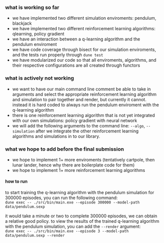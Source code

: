### what is working so far
- we have implemented two different simulation enviroments: pendulum, blackjack
- we have implemented two different reinforcement learning algorithms: qlearning, policy gradient
- we have an interaction between a q-learning algorithm and the pendulum enviroment
- we have code coverage through bisect for our simulation enviroments, and the tests run properly through `dune test`
- we have modularized our code so that all enviroments, algorithms, and their respective configurations are all created through functors

### what is actively not working
- we want to have our main command line comment be able to take in arguments and select the appropriate reinforcement learning algorithm and simulation to pair together and render, but currently it cannot. instead it is hard coded to always run the pendulum enviroment with the q-learning algorithm
- there is one reinforcement learning algorithm that is not yet integrated with our own simulations: policy gradient with neural network
- we will add the following arguments to the command line: `--algo`, `--simulation` after we integrate the other reinforcement learning algorithms and simulations in to our library.

### what we hope to add before the final submission
- we hope to implement 1+ more enviroments (tentatively cartpole, then lunar lander, hence why there are boilerplate code for them)
- we hope to implement 1+ more reinforcement learning algorithms


#### how to run

to start training the q-learning algorithm with the pendulum simulation for 300000 episodes, you can run the following command:  
```dune exec -- ./src/bin/main.exe --episode 300000 --model-path data/pendulum.sexp ```

it would take a minute or two to complete 300000 episodes, we can obtain a relative good policy. to view the results of the trained q-learning algorithm with the pendulum simulation, you can add the `--render` argument:  
```dune exec -- ./src/bin/main.exe --episode 3 --model-path data/pendulum.sexp --render```

